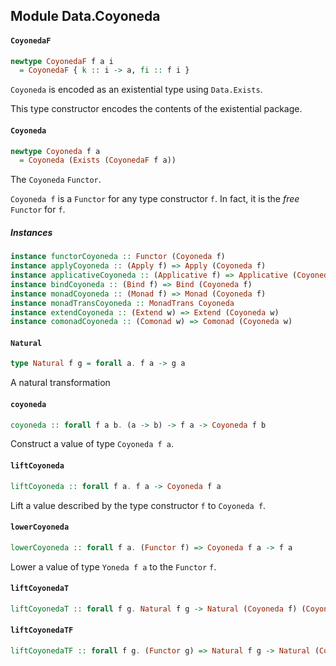 ## Module Data.Coyoneda

#### `CoyonedaF`

``` purescript
newtype CoyonedaF f a i
  = CoyonedaF { k :: i -> a, fi :: f i }
```

`Coyoneda` is encoded as an existential type using `Data.Exists`.

This type constructor encodes the contents of the existential package.

#### `Coyoneda`

``` purescript
newtype Coyoneda f a
  = Coyoneda (Exists (CoyonedaF f a))
```

The `Coyoneda` `Functor`.

`Coyoneda f` is a `Functor` for any type constructor `f`. In fact,
it is the _free_ `Functor` for `f`.

##### Instances
``` purescript
instance functorCoyoneda :: Functor (Coyoneda f)
instance applyCoyoneda :: (Apply f) => Apply (Coyoneda f)
instance applicativeCoyoneda :: (Applicative f) => Applicative (Coyoneda f)
instance bindCoyoneda :: (Bind f) => Bind (Coyoneda f)
instance monadCoyoneda :: (Monad f) => Monad (Coyoneda f)
instance monadTransCoyoneda :: MonadTrans Coyoneda
instance extendCoyoneda :: (Extend w) => Extend (Coyoneda w)
instance comonadCoyoneda :: (Comonad w) => Comonad (Coyoneda w)
```

#### `Natural`

``` purescript
type Natural f g = forall a. f a -> g a
```

A natural transformation

#### `coyoneda`

``` purescript
coyoneda :: forall f a b. (a -> b) -> f a -> Coyoneda f b
```

Construct a value of type `Coyoneda f a`.

#### `liftCoyoneda`

``` purescript
liftCoyoneda :: forall f a. f a -> Coyoneda f a
```

Lift a value described by the type constructor `f` to `Coyoneda f`.

#### `lowerCoyoneda`

``` purescript
lowerCoyoneda :: forall f a. (Functor f) => Coyoneda f a -> f a
```

Lower a value of type `Yoneda f a` to the `Functor` `f`. 

#### `liftCoyonedaT`

``` purescript
liftCoyonedaT :: forall f g. Natural f g -> Natural (Coyoneda f) (Coyoneda g)
```

#### `liftCoyonedaTF`

``` purescript
liftCoyonedaTF :: forall f g. (Functor g) => Natural f g -> Natural (Coyoneda f) g
```


